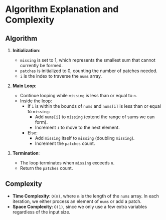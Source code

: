 # Algorithm Explanation and Complexity

## Algorithm

1. **Initialization**:
   - `missing` is set to 1, which represents the smallest sum that cannot currently be formed.
   - `patches` is initialized to 0, counting the number of patches needed.
   - `i` is the index to traverse the `nums` array.

2. **Main Loop**:
   - Continue looping while `missing` is less than or equal to `n`.
   - Inside the loop:
     - If `i` is within the bounds of `nums` and `nums[i]` is less than or equal to `missing`:
       - Add `nums[i]` to `missing` (extend the range of sums we can form).
       - Increment `i` to move to the next element.
     - Else:
       - Add `missing` itself to `missing` (doubling `missing`).
       - Increment the `patches` count.

3. **Termination**:
   - The loop terminates when `missing` exceeds `n`.
   - Return the `patches` count.

## Complexity

- **Time Complexity**: `O(m)`, where `m` is the length of the `nums` array. In each iteration, we either process an element of `nums` or add a patch.
- **Space Complexity**: `O(1)`, since we only use a few extra variables regardless of the input size.
